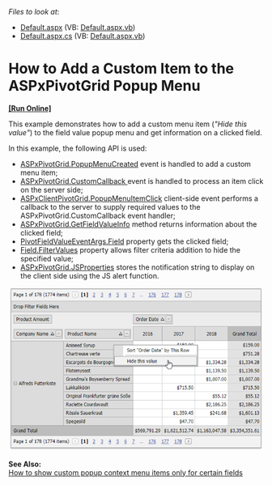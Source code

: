 <!-- default file list -->
*Files to look at*:

* [Default.aspx](./CS/ASPxPivotGrid_AddCustomPopupMenuItem/Default.aspx) (VB: [Default.aspx.vb](./VB/ASPxPivotGrid_AddCustomPopupMenuItem/Default.aspx))
* [Default.aspx.cs](./CS/ASPxPivotGrid_AddCustomPopupMenuItem/Default.aspx.cs) (VB: [Default.aspx.vb](./VB/ASPxPivotGrid_AddCustomPopupMenuItem/Default.aspx.vb))
<!-- default file list end -->
# How to Add a Custom Item to the ASPxPivotGrid Popup Menu
<!-- run online -->
**[[Run Online]](https://codecentral.devexpress.com/e2727/)**
<!-- run online end -->


This example demonstrates how to add a custom menu item (<i>"Hide this value"</i>) to the field value popup menu and get information on a clicked field.

In this example, the following API is used:
* <a href="http://docs.devexpress.com/#AspNet/DevExpressWebASPxPivotGridASPxPivotGrid_PopupMenuCreatedtopic">ASPxPivotGrid.PopupMenuCreated</a> event is handled to add a custom menu item; 
* <a href="http://docs.devexpress.com/#AspNet/DevExpressWebASPxPivotGridASPxPivotGrid_CustomCallbacktopic">ASPxPivotGrid.CustomCallback </a> event is handled to process an item click on the server side;
* <a href="http://docs.devexpress.com/#AspNet/DevExpressWebASPxPivotGridScriptsASPxClientPivotGrid_PopupMenuItemClicktopic">ASPxClientPivotGrid.PopupMenuItemClick</a> client-side event performs a callback to the server to supply required values to the ASPxPivotGrid.CustomCallback event handler;
* <a href="https://docs.devexpress.com/AspNet/DevExpress.Web.ASPxPivotGrid.ASPxPivotGrid.GetFieldValueInfo(System.Boolean-System.Int32)">ASPxPivotGrid.GetFieldValueInfo</a> method returns information about the clicked field;
* <a href="https://docs.devexpress.com/CoreLibraries/DevExpress.XtraPivotGrid.PivotFieldEventArgsBase-1.Field">PivotFieldValueEventArgs.Field</a> property gets the clicked field;
* <a href="https://docs.devexpress.com/CoreLibraries/DevExpress.XtraPivotGrid.PivotGridFieldBase.FilterValues">Field.FilterValues</a> property allows filter criteria addition to hide the specified value;
 * <a href="https://docs.devexpress.com/AspNet/DevExpress.Web.ASPxPivotGrid.ASPxPivotGrid.JSProperties">ASPxPivotGrid.JSProperties</a> stores the notification string to display on the client side using the JS alert function.

 ![](https://github.com/DevExpress-Examples/how-to-add-a-custom-popup-menu-item-e2727/blob/18.2.3%2B/images/Screenshot.png)





<b>See Also:</b><br />
<a href="https://www.devexpress.com/Support/Center/p/E3909">How to show custom popup context menu items only for certain fields</a></p>



